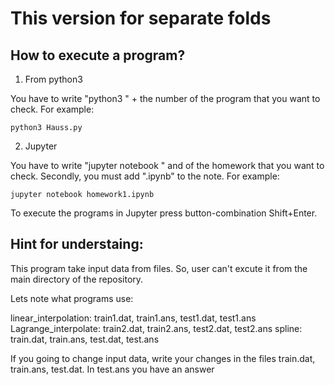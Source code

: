 # This version for separate folds
## How to execute a program?

1) From python3 

You have to write "python3 " + the number of the program that you want to check.
For example:

    python3 Hauss.py 

2) Jupyter

You have to write "jupyter notebook " and of the homework that you want to check.
Secondly, you must add ".ipynb" to the note.
For example:
  
    jupyter notebook homework1.ipynb

To execute the programs in Jupyter press button-combination Shift+Enter.

## Hint for understaing:
This program take input data from files. So, user can't excute it from the main directory of the repository.

Lets note what programs use:
  
  linear_interpolation: train1.dat, train1.ans, test1.dat, test1.ans
  Lagrange_interpolate: train2.dat, train2.ans, test2.dat, test2.ans
  spline: train.dat, train.ans, test.dat, test.ans
  
 If you going to change input data, write your changes in the files train.dat, train.ans, test.dat.
 In test.ans you have an answer

